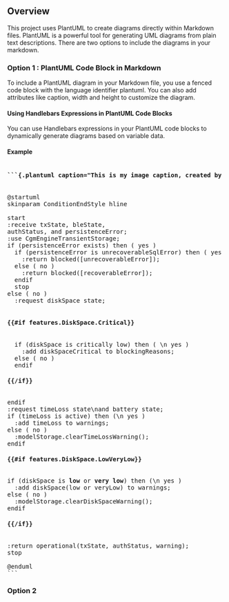 ## Overview

This project uses PlantUML to create diagrams directly within Markdown files. PlantUML is a powerful tool for generating UML diagrams from plain text descriptions. There are two options to include the diagrams in your markdown.

### Option 1 : PlantUML Code Block in Markdown
To include a PlantUML diagram in your Markdown file, you use a fenced code block with the language identifier plantuml. You can also add attributes like caption, width and height to customize the diagram.

#### Using Handlebars Expressions in PlantUML Code Blocks
You can use Handlebars expressions in your PlantUML code blocks to dynamically generate diagrams based on variable data.

#### Example
<pre>
<h4>```{.plantuml caption="This is my image caption, created by PlantUML" width=450 }</h4>
@startuml
skinparam ConditionEndStyle hline
  
start
:receive txState, bleState,
authStatus, and persistenceError;
:use CgmEngineTransientStorage;
if (persistenceError exists) then ( yes )
  if (persistenceError is unrecoverableSqlError) then ( yes )
    :return blocked([unrecoverableError]);
  else ( no )
    :return blocked([recoverableError]);
  endif
  stop
else ( no )
  :request diskSpace state;

<h4>{{#if features.DiskSpace.Critical}}</h4>
  if (diskSpace is critically low) then ( \n yes )
    :add diskSpaceCritical to blockingReasons;
  else ( no )
  endif
<h4>{{/if}}</h4>
endif
:request timeLoss state\nand battery state;
if (timeLoss is active) then (\n yes )
  :add timeLoss to warnings;
else ( no )
  :modelStorage.clearTimeLossWarning();
endif
<h4>{{#if features.DiskSpace.LowVeryLow}}</h4>
if (diskSpace is <b>low</b> or <b>very low</b>) then (\n yes )
  :add diskSpace(low or veryLow) to warnings;
else ( no )
  :modelStorage.clearDiskSpaceWarning();
endif
<h4>{{/if}}</h4>
:return operational(txState, authStatus, warning);
stop
  
@enduml
```
</pre>
### Option 2
